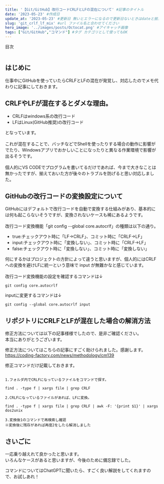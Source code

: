 ```yaml
---
title: '【Git/GitHub】改行コードCRLFとLFの混在について' #記事のタイトル
date: '2023-05-23' #作成日
update_at: '2023-05-23' #更新日 無いとエラーになるので更新日ないときはdateと揃えてください。
slug: 'git_crlf_lf_mix' #url ファイル名と合わせてください
hero_image: '../images/posts/Octocat.png' #アイキャッチ画像
tags: ["Git/GitHub","コマンド"] #タグ カテゴリとして使ってもOK
---
```


<div class="toc-title">目次</div>

```toc
```

はじめに
----
仕事中にGitHubを使っていたらCRLFとLFの混在が発覚し、対応したのでメモ代わりに記事にしておきます。


## CRLFやLFが混在するとダメな理由。

- CRLFはwindows系の改行コード
- LFはLinux(GitHub推奨)の改行コード

となっています。<br>
<br>
これが混在することで、バッチなどでShellを使ったりする場合の動作に影響がでたり、Windowsアプリでおかしいことになったりと異なる作業環境で影響が出るそうです。<br>
<br>
個人的にVS CODEでプログラムを書いてるだけであれば、今まで大きなことは無かったですが、揃えておいた方が後々のトラブルを防げると思い対応しました。

## GitHubの改行コードの変換設定について

GitHubにはデフォルトで改行コードを自動で変換する仕組みがあり、基本的には何も起こらないそうですが、変換されないケースも稀にあるようです。<br><br>
改行コード変換機能「git config --global core.autocrlf」の種類は以下の通り。

- true:チェックアウト時に「LF→CRLF」、コミット時に「CRLF→LF」
- input:チェックアウト時に「変換しない」、コミット時に「CRLF→LF」
- false:チェックアウト時に「変換しない」、コミット時に「変換しない」

何にするかはプロジェクトの方針によって違うと思いますが、個人的にはCRLFへの変換を避けLFに統一という意味で input が無難かなと感じています。<br>
<br>
改行コード変換機能の設定を確認するコマンドは↓<br>

```
git config core.autocrlf
```

inputに変更するコマンドは↓<br>
```
git config --global core.autocrlf input
```

## リポジトリにCRLFとLFが混在した場合の解消方法

修正方法については以下の記事様様でしたので、是非ご確認ください。<br>
本当にありがとうございます。

<div class="boxparts ref">
  <div class="title"></div>
  
  修正方法についてはこちらの記事にすごく助けられました。感謝します。<br>
  https://coding-factory.com/news/methodology/cm139
</div>

修正コマンドだけ記載しておきます。<br>

```

1.フォルダ内でCRLFになっているファイルをコマンドで探す。

find . -type f | xargs file | grep CRLF

2.CRLFになっているファイルがあれば、LFに変換。

find . -type f | xargs file | grep CRLF | awk -F: '{print $1}' | xargs dos2unix

3.変換後1のコマンドで再検索し確認
※変換後に残存があれば再度2をしたら解消しました

```


## さいごに
一応乗り越えれて良かったと思います。<br>
いろんなケースがあると思いますが、今後のために備忘録でした。

<div class="balloon">
  <div class="icon"></div>
  <div class="talk">
  コマンドについてはChatGPTに聞いたら、すごく良い解説をしてくれますので、お試しあれ！
  </div>
</div>
